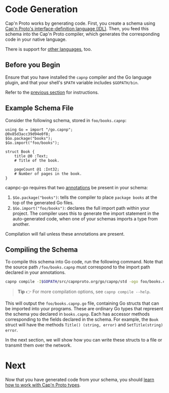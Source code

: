 # Code Generation

Cap'n Proto works by generating code.  First, you create a schema using [Cap'n Proto's interface-definition language (IDL)](https://capnproto.org/language.html).  Then, you feed this schema into the Cap'n Proto compiler, which generates the corresponding code in your native language.

There is support for [other languages](https://capnproto.org/otherlang.html), too.

## Before you Begin

Ensure that you have installed the `capnp` compiler and the Go language plugin, and that your shell's `$PATH` variable includes `$GOPATH/bin`.

Refer to the [previous section](Getting-Started.md) for instructions.

## Example Schema File

Consider the following schema, stored in `foo/books.capnp`:

```capnp
using Go = import "/go.capnp";
@0x85d3acc39d94e0f8;
$Go.package("books");
$Go.import("foo/books");

struct Book {
    title @0 :Text;
    # Title of the book.

    pageCount @1 :Int32;
    # Number of pages in the book.
}
```

capnpc-go requires that two [annotations](https://capnproto.org/language.html#annotations) be present in your schema:

1. `$Go.package("books")`:  tells the compiler to place `package books` at the top of the generated Go files.
2. `$Go.import("foo/books")`:  declares the full import path within your project.  The compiler uses this to generate the import statement in the auto-generated code, when one of your schemas imports a type from another.

Compilation will fail unless these annotations are present.

## Compiling the Schema

To compile this schema into Go code, run the following command.   Note that the source path `/foo/books.capnp` must correspond to the import path declared in your annotations.

```bash
capnp compile -I$GOPATH/src/capnproto.org/go/capnp/std -ogo foo/books.capnp
```

> **Tip** 👉 For more compilation options, see `capnp compile --help`.

This will output the `foo/books.capnp.go` file, containing Go structs that can be imported into your programs.  These are ordinary Go types that represent the schema you declared in `books.capnp`.  Each has accessor methods corresponding to the fields declared in the schema.  For example, the `Book` struct will have the methods `Title() (string, error)` and `SetTitle(string) error`.

In the next section, we will show how you can write these structs to a file or transmit them over the network.

# Next

Now that you have generated code from your schema, you should [learn how to work with Cap'n Proto types](Working-with-Cap'n-Proto-Types.md).
